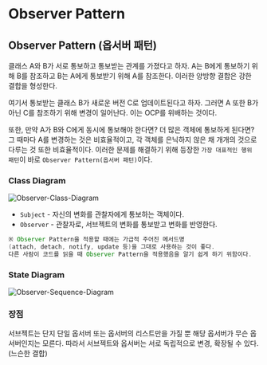 # Observer Pattern

## Observer Pattern (옵서버 패턴)

클래스 A와 B가 서로 통보하고 통보받는 관계를 가졌다고 하자. A는 B에게 통보하기 위해 B를 참조하고 B는 A에게 통보받기 위해 A를 참조한다. 이러한 양방향 결합은 강한 결합을 형성한다.

여기서 통보받는 클래스 B가 새로운 버전 C로 업데이트된다고 하자. 그러면 A 또한 B가 아닌 C를 참조하기 위해 변경이 일어난다. 이는 OCP를 위배하는 것이다.

또한, 만약 A가 B와 C에게 동시에 통보해야 한다면? 더 많은 객체에 통보하게 된다면? 그 때마다 A를 변경하는 것은 비효율적이고, 각 객체를 은닉하지 않은 채 개개의 것으로 다루는 것 또한 비효율적이다. 이러한 문제를 해결하기 위해 등장한 `가장 대표적인 행위 패턴`이 바로 `Observer Pattern(옵서버 패턴)`이다.

### Class Diagram

![Observer-Class-Diagram](imgs/observer-pattern-\(0\).png)

* `Subject` - 자신의 변화를 관찰자에게 통보하는 객체이다.
* `Observer` - 관찰자로, 서브젝트의 변화를 통보받고 변화를 반영한다.

```java
※ Observer Pattern을 적용할 때에는 가급적 주어진 메서드명
(attach, detach, notify, update 등)을 그대로 사용하는 것이 좋다.
다른 사람이 코드를 읽을 때 Observer Pattern을 적용했음을 알기 쉽게 하기 위함이다.
```

### State Diagram

![Observer-Sequence-Diagram](imgs/observer-pattern-\(1\).png)

### 장점

서브젝트는 단지 단일 옵서버 또는 옵서버의 리스트만을 가질 뿐 해당 옵서버가 무슨 옵서버인지는 모른다. 따라서 서브젝트와 옵서버는 서로 독립적으로 변경, 확장될 수 있다. (느슨한 결합)
